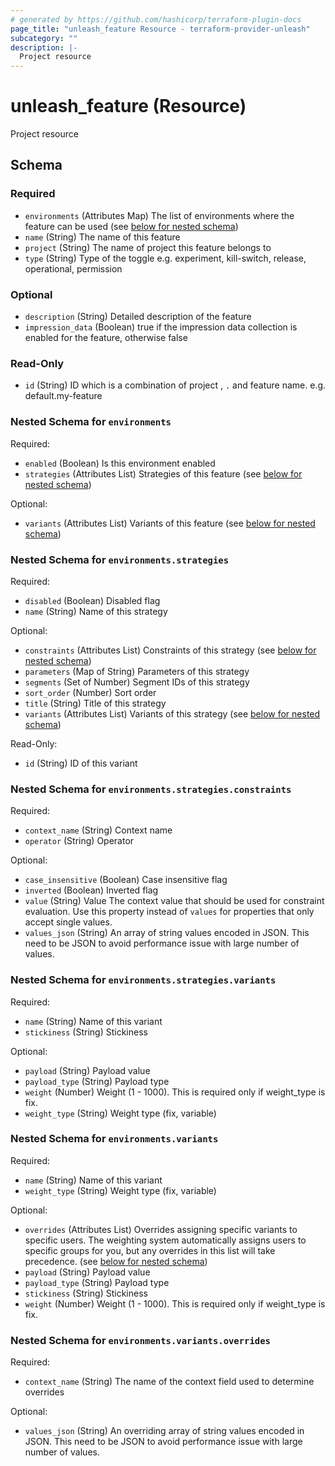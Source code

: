 ```yaml
---
# generated by https://github.com/hashicorp/terraform-plugin-docs
page_title: "unleash_feature Resource - terraform-provider-unleash"
subcategory: ""
description: |-
  Project resource
---
```


# unleash_feature (Resource)

Project resource



<!-- schema generated by tfplugindocs -->
## Schema

### Required

- `environments` (Attributes Map) The list of environments where the feature can be used (see [below for nested schema](#nestedatt--environments))
- `name` (String) The name of this feature
- `project` (String) The name of project this feature belongs to
- `type` (String) Type of the toggle e.g. experiment, kill-switch, release, operational, permission

### Optional

- `description` (String) Detailed description of the feature
- `impression_data` (Boolean) true if the impression data collection is enabled for the feature, otherwise false

### Read-Only

- `id` (String) ID which is a combination of project , `.` and feature name. e.g. default.my-feature

<a id="nestedatt--environments"></a>
### Nested Schema for `environments`

Required:

- `enabled` (Boolean) Is this environment enabled
- `strategies` (Attributes List) Strategies of this feature (see [below for nested schema](#nestedatt--environments--strategies))

Optional:

- `variants` (Attributes List) Variants of this feature (see [below for nested schema](#nestedatt--environments--variants))

<a id="nestedatt--environments--strategies"></a>
### Nested Schema for `environments.strategies`

Required:

- `disabled` (Boolean) Disabled flag
- `name` (String) Name of this strategy

Optional:

- `constraints` (Attributes List) Constraints of this strategy (see [below for nested schema](#nestedatt--environments--strategies--constraints))
- `parameters` (Map of String) Parameters of this strategy
- `segments` (Set of Number) Segment IDs of this strategy
- `sort_order` (Number) Sort order
- `title` (String) Title of this strategy
- `variants` (Attributes List) Variants of this strategy (see [below for nested schema](#nestedatt--environments--strategies--variants))

Read-Only:

- `id` (String) ID of this variant

<a id="nestedatt--environments--strategies--constraints"></a>
### Nested Schema for `environments.strategies.constraints`

Required:

- `context_name` (String) Context name
- `operator` (String) Operator

Optional:

- `case_insensitive` (Boolean) Case insensitive flag
- `inverted` (Boolean) Inverted flag
- `value` (String) Value The context value that should be used for constraint evaluation. Use this property instead of `values` for properties that only accept single values.
- `values_json` (String) An array of string values encoded in JSON. This need to be JSON to avoid performance issue with large number of values.


<a id="nestedatt--environments--strategies--variants"></a>
### Nested Schema for `environments.strategies.variants`

Required:

- `name` (String) Name of this variant
- `stickiness` (String) Stickiness

Optional:

- `payload` (String) Payload value
- `payload_type` (String) Payload type
- `weight` (Number) Weight (1 - 1000). This is required only if weight_type is fix.
- `weight_type` (String) Weight type (fix, variable)



<a id="nestedatt--environments--variants"></a>
### Nested Schema for `environments.variants`

Required:

- `name` (String) Name of this variant
- `weight_type` (String) Weight type (fix, variable)

Optional:

- `overrides` (Attributes List) Overrides assigning specific variants to specific users. The weighting system automatically assigns users to specific groups for you, but any overrides in this list will take precedence. (see [below for nested schema](#nestedatt--environments--variants--overrides))
- `payload` (String) Payload value
- `payload_type` (String) Payload type
- `stickiness` (String) Stickiness
- `weight` (Number) Weight (1 - 1000). This is required only if weight_type is fix.

<a id="nestedatt--environments--variants--overrides"></a>
### Nested Schema for `environments.variants.overrides`

Required:

- `context_name` (String) The name of the context field used to determine overrides

Optional:

- `values_json` (String) An overriding array of string values encoded in JSON. This need to be JSON to avoid performance issue with large number of values.
